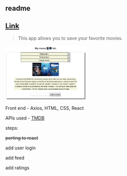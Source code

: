 ## readme

## [Link](https://adnjoo.github.io/movie-app/)

> This app allows you to save your favorite movies.

<a href='https://adnjoo.github.io/movie-app-frontend/'>
<img src='./v0.0.0.2.png' width='250'>
</a>

Front end - Axios, HTML, CSS, React

APIs used - [TMDB](https://www.themoviedb.org/)


steps:

~~porting to react~~

add user login

add feed

add ratings



<!-- inspiration: -->
<!-- https://github.com/topics/movie-app -->
<!-- https://github.com/arghac14/Cinemy -->
<!-- https://github.com/tacticaltofu/reddit-clone -->
<!-- https://material-ui.com/ -->
